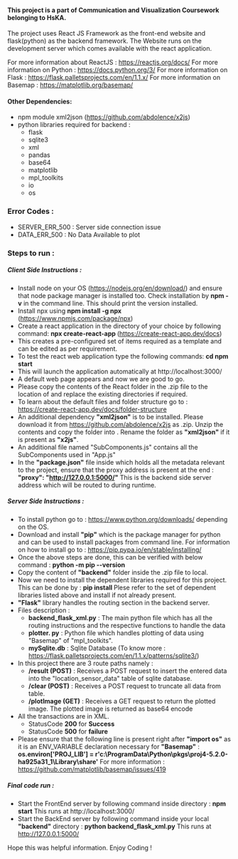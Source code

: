 #### This project is a part of Communication and Visualization Coursework belonging to HsKA.
The project uses React JS Framework as the front-end website and flask(python) as the backend framework. The Website runs on the development server which comes available with the react application.

For more information about ReactJS : https://reactjs.org/docs/
For more information on Python : https://docs.python.org/3/
For more information on Flask : https://flask.palletsprojects.com/en/1.1.x/
For more information on Basemap : https://matplotlib.org/basemap/

#### Other Dependencies:
* npm module xml2json (https://github.com/abdolence/x2js)
* python libraries required for backend :
    * flask
    * sqlite3
    * xml
    * pandas
    * base64
    * matplotlib
    * mpl_toolkits
    * io
    * os

### Error Codes :
* SERVER_ERR_500 : Server side connection issue
* DATA_ERR_500 : No Data Available to plot

### Steps to run :
##### Client Side Instructions :
* Install node on your OS (https://nodejs.org/en/download/) and ensure that node package manager is installed too.
Check installation by **npm -v** in the command line. This should print the version installed.
* Install npx using **npm install -g npx** (https://www.npmjs.com/package/npx)
* Create a react application in the directory of your choice by following command:
**npx create-react-app <name-of-app>** (https://create-react-app.dev/docs)
* This creates a pre-configured set of items required as a template and can be edited as per requirement.
* To test the react web application type the following commands:
**cd <name-of-app>**
**npm start**
* This will launch the application automatically at http://localhost:3000/
* A default web page appears and now we are good to go.
* Please copy the contents of the React folder in the .zip file to the location of **<name-of-app>** and replace the existing directories if required.
* To learn about the default files and folder structure go to : https://create-react-app.dev/docs/folder-structure
* An additional dependency **"xml2json"** is to be installed. Please download it from https://github.com/abdolence/x2js as .zip. Unzip the contents and copy the folder into <name-of-app>. Rename the folder as **"xml2json"** if it is present as **"x2js"**.
* An additional file named "SubComponents.js" contains all the SubComponents used in "App.js"
* In the **"package.json"** file inside **<name-of-app>** which holds all the metadata relevant to the project, ensure that the proxy address is present at the end :
**"proxy": "http://127.0.0.1:5000/"**
This is the backend side server address which will be routed to during runtime.

##### Server Side Instructions :
* To install python go to : https://www.python.org/downloads/ depending on the OS.
* Download and install **"pip"** which is the package manager for python and can be used to install packages from command line. For information on how to install go to : https://pip.pypa.io/en/stable/installing/
* Once the above steps are done, this can be verified with below command : 
**python -m pip --version**
* Copy the content of **"backend"** folder inside the .zip file to local.
* Now we need to install the dependent libraries required for this project. This can be done by :
**pip install <library-name>**
Plese refer to the set of dependent libraries listed above and install if not already present.
* **"Flask"** library handles the routing section in the backend server.
* Files description :
    * **backend_flask_xml.py** : The main python file which has all the routing instructions and the respective functions to handle the data
    * **plotter. py** : Python file which handles plotting of data using "Basemap" of "mpl_toolkits".
    * **mySqlite.db** : Sqlite Database (To know more : https://flask.palletsprojects.com/en/1.1.x/patterns/sqlite3/)
* In this project there are 3 route paths namely :
    * **/result (POST)** : Receives a POST request to insert the entered data into the "location_sensor_data" table of sqlite database.
    * **/clear (POST)** : Receives a POST request to truncate all data from table.
    * **/plotImage (GET)** : Receives a GET request to return the plotted image. The plotted image is returned as base64 encode
* All the transactions are in XML.
    * StatusCode **200** for **Success**
    * StatusCode **500** for **failure**
* Please ensure that the following line is present right after **"import os"** as it is an ENV_VARIABLE declaration necessary for **"Basemap"** :
**os.environ['PROJ_LIB'] = r'c:\ProgramData\Python\pkgs\proj4-5.2.0-ha925a31_1\Library\share'**
For more information : https://github.com/matplotlib/basemap/issues/419

##### Final code run :
* Start the FrontEnd server by following command inside **<name-of-app>** directory :
**npm start**
This runs at http://localhost:3000/
* Start the BackEnd server by following command inside your local **"backend"** directory :
**python backend_flask_xml.py**
This runs at http://127.0.0.1:5000/

Hope this was helpful information. Enjoy Coding !


